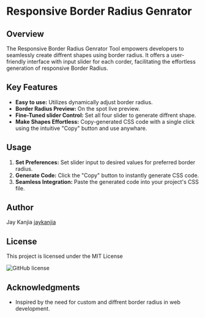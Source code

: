 # Responsive Border Radius Genrator

## Overview

The Responsive Border Radius Genrator Tool empowers developers to seamlessly create diffrent shapes using border radius. It offers a user-friendly interface with input slider for each corder, facilitating the effortless generation of responsive Border Radius.

## Key Features

- **Easy to use:** Utilizes dynamically adjust border radius.
- **Border Radius Preview:** On the spot live preview.
- **Fine-Tuned slider Control:** Set all four slider to generate diffrent shape.
- **Make Shapes Effortless:** Copy-generated CSS code with a single click using the intuitive "Copy" button and use anywhare.

## Usage

1. **Set Preferences:** Set slider input to desired values for preferred border radius.
2. **Generate Code:** Click the "Copy" button to instantly generate CSS code.
3. **Seamless Integration:** Paste the generated code into your project's CSS file.

## Author

Jay Kanjia
[jaykanjia](https://github.com/jaykanjia)

## License

This project is licensed under the MIT License

![GitHub license](https://img.shields.io/badge/license-MIT-blue.svg)

## Acknowledgments

- Inspired by the need for custom and diffrent border radius in web development.
